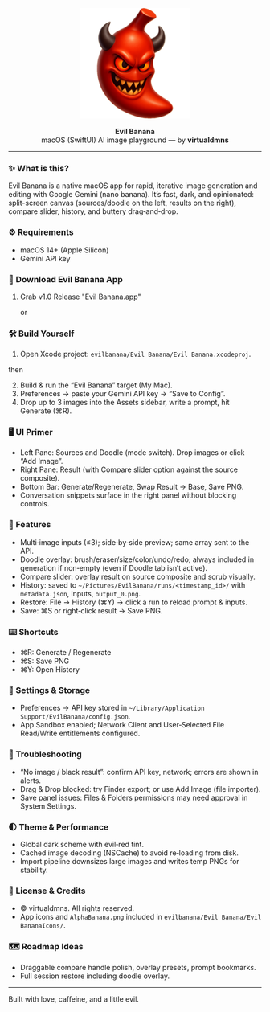 <p align="center">
  <img src="Evil Banana/Evil BananaIcons/AlphaBanana.png" alt="Evil Banana" width="220"/>
</p>

<p align="center">
  <b>Evil Banana</b><br/>
  macOS (SwiftUI) AI image playground — by <b>virtualdmns</b>
</p>

---

### ✨ What is this?
Evil Banana is a native macOS app for rapid, iterative image generation and editing with Google Gemini (nano banana). It’s fast, dark, and opinionated: split-screen canvas (sources/doodle on the left, results on the right), compare slider, history, and buttery drag‑and‑drop.

### ⚙️ Requirements
- macOS 14+ (Apple Silicon)
- Gemini API key

### 🍌 Download Evil Banana App
1) Grab v1.0 Release "Evil Banana.app"

   or

### 🛠️ Build Yourself
1) Open Xcode project: `evilbanana/Evil Banana/Evil Banana.xcodeproj`.

  then
  
2) Build & run the “Evil Banana” target (My Mac).
3) Preferences → paste your Gemini API key → “Save to Config”.
4) Drop up to 3 images into the Assets sidebar, write a prompt, hit Generate (⌘R).

### 🖥️ UI Primer
- Left Pane: Sources and Doodle (mode switch). Drop images or click “Add Image”.
- Right Pane: Result (with Compare slider option against the source composite).
- Bottom Bar: Generate/Regenerate, Swap Result → Base, Save PNG.
- Conversation snippets surface in the right panel without blocking controls.

### 🧪 Features
- Multi‑image inputs (≤3); side‑by‑side preview; same array sent to the API.
- Doodle overlay: brush/eraser/size/color/undo/redo; always included in generation if non‑empty (even if Doodle tab isn’t active).
- Compare slider: overlay result on source composite and scrub visually.
- History: saved to `~/Pictures/EvilBanana/runs/<timestamp_id>/` with `metadata.json`, inputs, `output_0.png`.
- Restore: File → History (⌘Y) → click a run to reload prompt & inputs.
- Save: ⌘S or right‑click result → Save PNG.

### ⌨️ Shortcuts
- ⌘R: Generate / Regenerate
- ⌘S: Save PNG
- ⌘Y: Open History

### 🔐 Settings & Storage
- Preferences → API key stored in `~/Library/Application Support/EvilBanana/config.json`.
- App Sandbox enabled; Network Client and User‑Selected File Read/Write entitlements configured.

### 🧰 Troubleshooting
- “No image / black result”: confirm API key, network; errors are shown in alerts.
- Drag & Drop blocked: try Finder export; or use Add Image (file importer).
- Save panel issues: Files & Folders permissions may need approval in System Settings.

### 🌓 Theme & Performance
- Global dark scheme with evil‑red tint.
- Cached image decoding (NSCache) to avoid re‑loading from disk.
- Import pipeline downsizes large images and writes temp PNGs for stability.

### 📜 License & Credits
- © virtualdmns. All rights reserved.
- App icons and `AlphaBanana.png` included in `evilbanana/Evil Banana/Evil BananaIcons/`.

### 🗺️ Roadmap Ideas
- Draggable compare handle polish, overlay presets, prompt bookmarks.
- Full session restore including doodle overlay.

---

Built with love, caffeine, and a little evil.


